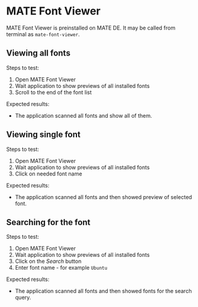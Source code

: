 # MATE Font Viewer

MATE Font Viewer is preinstalled on MATE DE. It may be called from terminal as `mate-font-viewer`.

## Viewing all fonts

Steps to test:

1. Open MATE Font Viewer
1. Wait application to show previews of all installed fonts
1. Scroll to the end of the font list

Expected results:

* The application scanned all fonts and show all of them.

## Viewing single font

Steps to test:

1. Open MATE Font Viewer
1. Wait application to show previews of all installed fonts
1. Click on needed font name

Expected results:

* The application scanned all fonts and then showed preview of selected font.

## Searching for the font

Steps to test:

1. Open MATE Font Viewer
1. Wait application to show previews of all installed fonts
1. Click on the *Search* button
1. Enter font name - for example `Ubuntu`

Expected results:

* The application scanned all fonts and then showed fonts for the search query.

